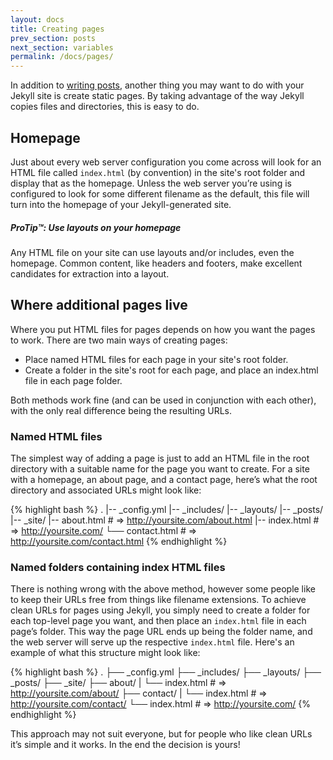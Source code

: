 ```yaml
---
layout: docs
title: Creating pages
prev_section: posts
next_section: variables
permalink: /docs/pages/
---
```


In addition to [writing posts](../posts/), another thing you may want to do with
your Jekyll site is create static pages. By taking advantage of the way Jekyll
copies files and directories, this is easy to do.

## Homepage

Just about every web server configuration you come across will look for an HTML
file called `index.html` (by convention) in the site's root folder and display
that as the homepage. Unless the web server you’re using is configured to look
for some different filename as the default, this file will turn into the
homepage of your Jekyll-generated site.

<div class="note">
  <h5>ProTip™: Use layouts on your homepage</h5>
  <p>
    Any HTML file on your site can use layouts and/or includes, even the
    homepage. Common content, like headers and footers, make excellent
    candidates for extraction into a layout.
  </p>
</div>

## Where additional pages live

Where you put HTML files for pages depends on how you want the pages to work.
There are two main ways of creating pages:

- Place named HTML files for each page in your site's root folder.
- Create a folder in the site's root for each page, and place an index.html file
  in each page folder.

Both methods work fine (and can be used in conjunction with each other),
with the only real difference being the resulting URLs.

### Named HTML files

The simplest way of adding a page is just to add an HTML file in the root
directory with a suitable name for the page you want to create. For a site with
a homepage, an about page, and a contact page, here’s what the root directory
and associated URLs might look like:

{% highlight bash %}
.
|-- _config.yml
|-- _includes/
|-- _layouts/
|-- _posts/
|-- _site/
|-- about.html    # => http://yoursite.com/about.html
|-- index.html    # => http://yoursite.com/
└── contact.html  # => http://yoursite.com/contact.html
{% endhighlight %}

### Named folders containing index HTML files

There is nothing wrong with the above method, however some people like to keep
their URLs free from things like filename extensions. To achieve clean URLs for
pages using Jekyll, you simply need to create a folder for each top-level page
you want, and then place an `index.html` file in each page’s folder. This way
the page URL ends up being the folder name, and the web server will serve up the
respective `index.html` file. Here's an example of what this structure might
look like:

{% highlight bash %}
.
├── _config.yml
├── _includes/
├── _layouts/
├── _posts/
├── _site/
├── about/
|   └── index.html  # => http://yoursite.com/about/
├── contact/
|   └── index.html  # => http://yoursite.com/contact/
└── index.html      # => http://yoursite.com/
{% endhighlight %}

This approach may not suit everyone, but for people who like clean URLs it’s
simple and it works. In the end the decision is yours!

